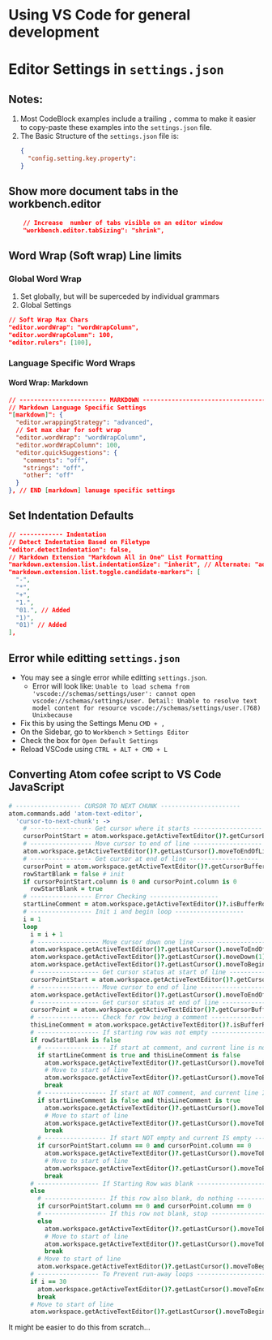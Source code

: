 






# Using VS Code for general development

# Editor Settings in `settings.json`

## Notes:

1. Most CodeBlock examples include a trailing `,` comma to make it easier to copy-paste these examples into the `settings.json` file.
2. The Basic Structure of the `settings.json` file is:
    ```json
    {
      "config.setting.key.property":
    }
    ```

## Show more document tabs in the workbench.editor

```json
    // Increase  number of tabs visible on an editor window
    "workbench.editor.tabSizing": "shrink",
```

## Word Wrap (Soft wrap) Line limits

### Global Word Wrap

1. Set globally, but will be superceded by individual grammars
2. Global Settings
```json
// Soft Wrap Max Chars
"editor.wordWrap": "wordWrapColumn",
"editor.wordWrapColumn": 100,
"editor.rulers": [100],
```

### Language Specific Word Wraps

#### Word Wrap: Markdown

```json
// ------------------------ MARKDOWN ------------------------------------
// Markdown Language Specific Settings
"[markdown]": {
  "editor.wrappingStrategy": "advanced",
  // Set max char for soft wrap
  "editor.wordWrap": "wordWrapColumn",
  "editor.wordWrapColumn": 100,
  "editor.quickSuggestions": {
    "comments": "off",
    "strings": "off",
    "other": "off"
  }
}, // END [markdown] lanuage specific settings
```

## Set Indentation Defaults

```json
// ------------ Indentation
// Detect Indentation Based on Filetype
"editor.detectIndentation": false,
// Markdown Extension "Markdown All in One" List Formatting
"markdown.extension.list.indentationSize": "inherit", // Alternate: "adaptive"
"markdown.extension.list.toggle.candidate-markers": [
  "-",
  "*",
  "+",
  "1.",
  "01.", // Added
  "1)",
  "01)" // Added
],
```

## Error while editting `settings.json`

- You may see a single error while editting `settings.json`. 
    - Error will look like: `Unable to load schema from 'vscode://schemas/settings/user': cannot open vscode://schemas/settings/user. Detail: Unable to resolve text model content for resource vscode://schemas/settings/user.(768) Unixbecause`
- Fix this by using the Settings Menu `CMD + ,`
- On the Sidebar, go to `Workbench` > `Settings Editor` 
- Check the box for `Open Default Settings`
- Reload VSCode using `CTRL + ALT + CMD + L`



## Converting Atom cofee script to VS Code JavaScript

```coffee
# ------------------ CURSOR TO NEXT CHUNK ----------------------
atom.commands.add 'atom-text-editor',
  'cursor-to-next-chunk': ->
    # ----------------- Get cursor where it starts -------------------
    cursorPointStart = atom.workspace.getActiveTextEditor()?.getCursorBufferPosition()
    # ----------------- Move cursor to end of line -------------------
    atom.workspace.getActiveTextEditor()?.getLastCursor().moveToEndOfLine()
    # ----------------- Get cursor at end of line -------------------
    cursorPoint = atom.workspace.getActiveTextEditor()?.getCursorBufferPosition()
    rowStartBlank = false # init
    if cursorPointStart.column is 0 and cursorPoint.column is 0
      rowStartBlank = true
    # ----------------- Error Checking -------------------
    startLineComment = atom.workspace.getActiveTextEditor()?.isBufferRowCommented(cursorPoint.row)
    # ----------------- Init i and begin loop -------------------
    i = 1
    loop
      i = i + 1
      # ----------------- Move cursor down one line -------------------
      atom.workspace.getActiveTextEditor()?.getLastCursor().moveToEndOfLine()
      atom.workspace.getActiveTextEditor()?.getLastCursor().moveDown(1)
      atom.workspace.getActiveTextEditor()?.getLastCursor().moveToBeginningOfLine()
      # ----------------- Get cursor status at start of line -------------------
      cursorPointStart = atom.workspace.getActiveTextEditor()?.getCursorBufferPosition()
      # ----------------- Move cursor to end of line -------------------
      atom.workspace.getActiveTextEditor()?.getLastCursor().moveToEndOfLine()
      # ----------------- Get cursor status at end of line -------------------
      cursorPoint = atom.workspace.getActiveTextEditor()?.getCursorBufferPosition()
      # ----------------- Check for row being a comment -------------------
      thisLineComment = atom.workspace.getActiveTextEditor()?.isBufferRowCommented(cursorPoint.row)
      # ----------------- If starting row was not empty -------------------
      if rowStartBlank is false
        # ----------------- If start at comment, and current line is not comment -------------------
        if startLineComment is true and thisLineComment is false
          atom.workspace.getActiveTextEditor()?.getLastCursor().moveToEndOfLine()
          # Move to start of line
          atom.workspace.getActiveTextEditor()?.getLastCursor().moveToBeginningOfLine()
          break
        # ----------------- If start at NOT comment, and current line IS comment -------------------
        if startLineComment is false and thisLineComment is true
          atom.workspace.getActiveTextEditor()?.getLastCursor().moveToEndOfLine()
          # Move to start of line
          atom.workspace.getActiveTextEditor()?.getLastCursor().moveToBeginningOfLine()
          break
        # ----------------- If start NOT empty and current IS empty -------------------
        if cursorPointStart.column == 0 and cursorPoint.column == 0
          atom.workspace.getActiveTextEditor()?.getLastCursor().moveToEndOfLine()
          # Move to start of line
          atom.workspace.getActiveTextEditor()?.getLastCursor().moveToBeginningOfLine()
          break
      # ----------------- If Starting Row was blank -------------------
      else
        # ----------------- If this row also blank, do nothing -------------------
        if cursorPointStart.column == 0 and cursorPoint.column == 0
        # ----------------- If this row not blank, stop -------------------
        else
          atom.workspace.getActiveTextEditor()?.getLastCursor().moveToEndOfLine()
          # Move to start of line
          atom.workspace.getActiveTextEditor()?.getLastCursor().moveToBeginningOfLine()
          break
        # Move to start of line
        atom.workspace.getActiveTextEditor()?.getLastCursor().moveToBeginningOfLine()
      # ----------------- To Prevent run-away loops -------------------
      if i == 30
        atom.workspace.getActiveTextEditor()?.getLastCursor().moveToEndOfLine()
        break
      # Move to start of line
      atom.workspace.getActiveTextEditor()?.getLastCursor().moveToBeginningOfLine()
```



It might be easier to do this from scratch...







